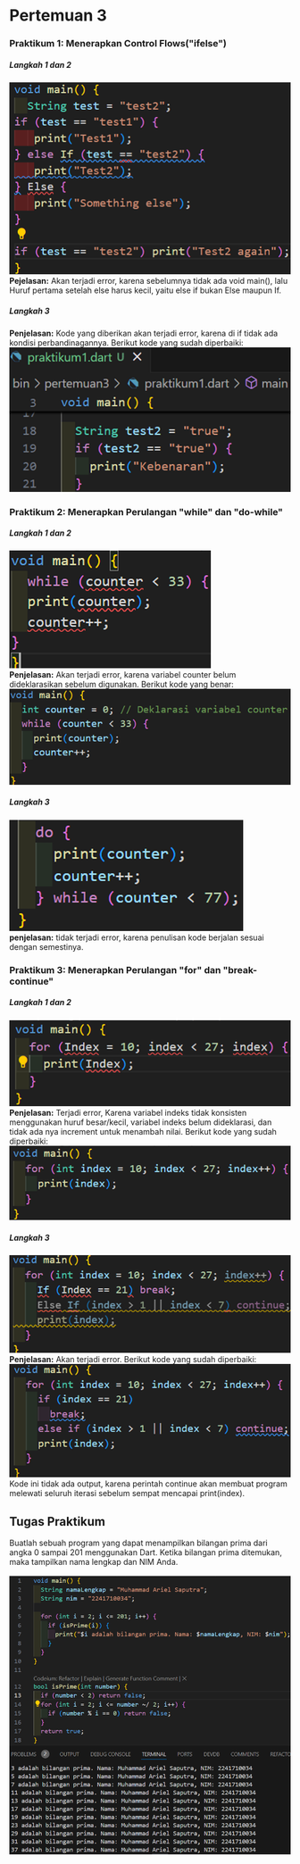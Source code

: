 # Pertemuan 3

### **Praktikum 1: Menerapkan Control Flows("ifelse")**

##### **Langkah 1 dan 2**
![](images/01.png) <br>
**Pejelasan:** Akan terjadi error, karena sebelumnya tidak ada void main(), lalu Huruf pertama 
setelah else harus kecil, yaitu else if bukan Else maupun If. 

##### **Langkah 3**
**Penjelasan:** Kode yang diberikan akan terjadi error, karena di if tidak ada kondisi 
perbandinagannya. Berikut kode yang sudah diperbaiki: 
![](images/02.png)

### **Praktikum 2: Menerapkan Perulangan "while" dan "do-while"**

##### **Langkah 1 dan 2**
![](images/03.png) <br>
**Penjelasan:** Akan terjadi error, karena variabel counter belum dideklarasikan sebelum 
digunakan. Berikut kode yang benar:
![](images/04.png)

##### **Langkah 3**
![](images/05.png) <br>
**penjelasan:** tidak terjadi error, karena penulisan kode berjalan sesuai dengan semestinya. 

### **Praktikum 3: Menerapkan Perulangan "for" dan "break-continue"**

##### **Langkah 1 dan 2**
![](images/06.png) <br>
**Penjelasan:** Terjadi error, Karena variabel indeks tidak konsisten menggunakan huruf 
besar/kecil, variabel indeks belum dideklarasi, dan tidak ada nya increment untuk menambah 
nilai. Berikut kode yang sudah diperbaiki: 
![](images/07.png)

##### **Langkah 3**
![](images/08.png) <br>
**Penjelasan:** Akan terjadi error. Berikut kode yang sudah diperbaiki:
![](images/09.png) 
Kode ini tidak ada output, karena perintah continue akan membuat program melewati seluruh 
iterasi sebelum sempat mencapai print(index). 

## **Tugas Praktikum**
Buatlah sebuah program yang dapat menampilkan bilangan prima dari angka 0 sampai 201 
menggunakan Dart. Ketika bilangan prima ditemukan, maka tampilkan nama lengkap dan NIM 
Anda.
<br>
<br>
![](images/10.png)


